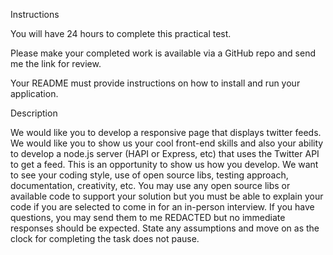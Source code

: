 Instructions

You will have 24 hours to complete this practical test.  

Please make your completed work is available via a GitHub repo and send me the link for review. 
 
Your README must provide instructions on how to install and run your application.

Description

We would like you to develop a responsive page that displays twitter feeds. We would like you to show us your cool front-end skills and also your ability to develop a node.js server (HAPI or Express, etc) that uses the Twitter API to get a feed.  This is an opportunity to show us how you develop. We want to see your coding style, use of open source libs, testing approach, documentation, creativity, etc.  You may use any open source libs or available code to support your solution but you must be able to explain your code if you are selected to come in for an in-person interview.  If you have questions, you may send them to me REDACTED but no immediate responses should be expected.  State any assumptions and move on as the clock for completing the task does not pause. 
